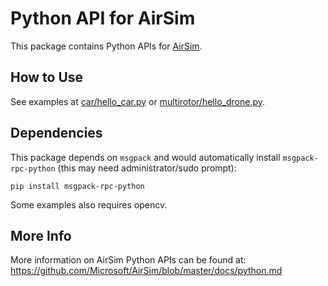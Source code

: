 # Python API for AirSim

This package contains Python APIs for [AirSim](https://github.com/microsoft/airsim).

## How to Use
See examples at [car/hello_car.py](https://github.com/Microsoft/AirSim/blob/master/PythonClient/car/hello_car.py) or [multirotor/hello_drone.py](https://github.com/microsoft/AirSim/blob/master/PythonClient/multirotor/hello_drone.py).

## Dependencies
This package depends on `msgpack` and would automatically install `msgpack-rpc-python` (this may need administrator/sudo prompt):
```
pip install msgpack-rpc-python
```

Some examples also requires opencv.

## More Info

More information on AirSim Python APIs can be found at:
https://github.com/Microsoft/AirSim/blob/master/docs/python.md

